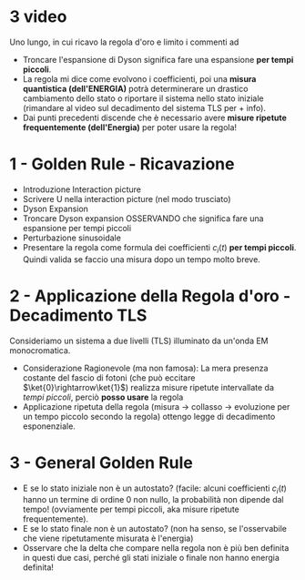 # 3 video
Uno lungo, in cui ricavo la regola d'oro e limito i commenti ad
- Troncare l'espansione di Dyson significa fare una espansione **per tempi piccoli**.
- La regola mi dice come evolvono i coefficienti, poi una **misura quantistica (dell'ENERGIA)** potrà determinerare un drastico cambiamento dello stato o riportare il sistema nello stato iniziale (rimandare al video sul decadimento del sistema TLS per + info).
- Dai punti precedenti discende che è necessario avere **misure ripetute frequentemente (dell'Energia)** per poter usare la regola!


# 1 - Golden Rule - Ricavazione
- Introduzione Interaction picture
- Scrivere U nella interaction picture (nel modo trusciato)
- Dyson Expansion
- Troncare Dyson expansion OSSERVANDO che significa fare una espansione per tempi piccoli
- Perturbazione sinusoidale
- Presentare la regola come formula dei coefficienti $c_i(t)$ **per tempi piccoli**. Quindi valida se faccio una misura dopo un tempo molto breve.

# 2 - Applicazione della Regola d'oro - Decadimento TLS
Consideriamo un sistema a due livelli (TLS) illuminato da un'onda EM monocromatica.
- Considerazione Ragionevole (ma non famosa): La mera presenza costante del fascio di fotoni (che può eccitare $\ket{0}\rightarrow\ket{1}$) realizza misure ripetute intervallate da _tempi piccoli_, perciò **posso usare** la regola
- Applicazione ripetuta della regola (misura $\rightarrow$ collasso $\rightarrow$ evoluzione per un tempo piccolo secondo la regola) ottengo legge di decadimento esponenziale.

# 3 - General Golden Rule
- E se lo stato iniziale non è un autostato? (facile: alcuni coefficienti $c_i(t)$ hanno un termine di ordine 0 non nullo, la probabilità non dipende dal tempo! (ovviamente per tempi piccoli, aka misure ripetute frequentemente).
- E se lo stato finale non è un autostato? (non ha senso, se l'osservabile che viene ripetutamente misurata è l'energia)
- Osservare che la delta che compare nella regola non è più ben definita in questi due casi, perché gli stati iniziale o finale non hanno energia definita!